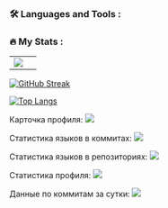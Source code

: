 ### :hammer_and_wrench: Languages and Tools :

### :fire: My Stats :

<table>
  <tr>
    <td><img src=http://github-readme-streak-stats.herokuapp.com?user=Vik154&theme=dark&background=000000(https://git.io/streak-stats)></td>
    <td></td>
  </tr>
</table>

[![GitHub Streak](http://github-readme-streak-stats.herokuapp.com?user=Vik154&theme=dark&background=000000)](https://git.io/streak-stats)


[![Top Langs](https://github-readme-stats.vercel.app/api/top-langs/?username=Vik154&layout=compact&theme=vision-friendly-dark)](https://github.com/anuraghazra/github-readme-stats)


Карточка профиля: 
![](https://github-profile-summary-cards.vercel.app/api/cards/profile-details?username=Vik154&theme=solarized_dark)

Статистика языков в коммитах:
![](https://github-profile-summary-cards.vercel.app/api/cards/most-commit-language?username=Vik154&theme=solarized_dark)

Статистика языков в репозиториях:
![](https://github-profile-summary-cards.vercel.app/api/cards/repos-per-language?username=Vik154&theme=solarized_dark)

Статистика профиля:
![](https://github-profile-summary-cards.vercel.app/api/cards/stats?username=Vik154&theme=solarized_dark)

Данные по коммитам за сутки:
![](https://github-profile-summary-cards.vercel.app/api/cards/productive-time?username=Vik154&theme=solarized_dark)


<!--
**Vik154/Vik154** is a ✨ _special_ ✨ repository because its `README.md` (this file) appears on your GitHub profile.

Here are some ideas to get you started:

- 🔭 I’m currently working on ...
- 🌱 I’m currently learning ...
- 👯 I’m looking to collaborate on ...
- 🤔 I’m looking for help with ...
- 💬 Ask me about ...
- 📫 How to reach me: ...
- 😄 Pronouns: ...
- ⚡ Fun fact: ...
-->
